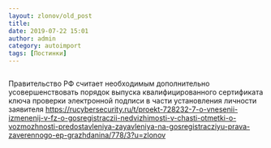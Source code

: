```yaml
---
layout: zlonov/old_post
title: 
date: 2019-07-22 15:01
author: admin
category: autoimport
tags: [Постинки]
---
```

<!-- wp:image {"id":72831, "align": "center"} -->
<div class="wp-block-image"><figure class="aligncenter"><img src="/assets/uploads/pravitelstvo-rf-predlozhilo-popravki-k-zakonoproektu-ob-utochnenii-poryadka-gosregistracii-nedvizhimosti-na-osnovanii-elektronnogo-dokumenta-200.jpg" alt="" class="wp-image-72831" /></figure></div>
<!-- /wp:image -->


Правительство РФ считает необходимым дополнительно усовершенствовать порядок выпуска квалифицированного сертификата ключа проверки электронной подписи в части установления личности заявителя <a href="https://rucybersecurity.ru/t/proekt-728232-7-o-vnesenii-izmenenij-v-fz-o-gosregistraczii-nedvizhimosti-v-chasti-otmetki-o-vozmozhnosti-predostavleniya-zayavleniya-na-gosregistracziyu-prava-zaverennogo-ep-grazhdanina/778/3?u=zlonov">https://rucybersecurity.ru/t/proekt-728232-7-o-vnesenii-izmenenij-v-fz-o-gosregistraczii-nedvizhimosti-v-chasti-otmetki-o-vozmozhnosti-predostavleniya-zayavleniya-na-gosregistracziyu-prava-zaverennogo-ep-grazhdanina/778/3?u=zlonov</a>

